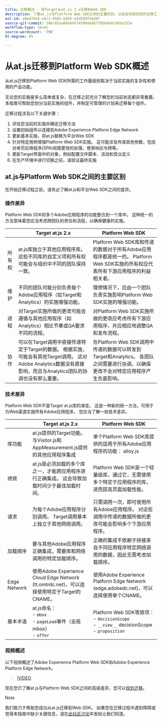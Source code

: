 ```yaml
---
title: 迁移概述 — 将Target从at.js 2.x迁移到Web SDK
description: 了解at.js与Platform Web SDK之间的主要区别，以及如何规划您的迁移工作。
exl-id: a8ed78e4-c8c2-4505-b4b5-e5d508f5ed87
source-git-commit: 286c85aa88d44574f00ded67f0de8e0c945a153e
workflow-type: tm+mt
source-wordcount: '796'
ht-degree: 0%

---
```


# 从at.js迁移到Platform Web SDK概述

从at.js迁移到Platform Web SDK所需的工作量级别取决于当前实施的复杂性和使用的产品功能。

无论您的实施是多么简单或复杂，在迁移之前充分了解您的当前状态都非常重要。 本指南可帮助您划分当前实施的组件，并制定可管理的计划来迁移每个组件。

迁移过程涉及以下关键步骤：

1. 评估您当前的实施并确定迁移方法
1. 设置初始组件以连接到Adobe Experience Platform Edge Network
1. 更新基本实施，将at.js替换为平台Web SDK
1. 针对特定用例增强Platform Web SDK实施。 这可能涉及传递其他参数，包括对单页应用程序(SPA)视图更改的处理，使用响应令牌等。
1. 更新Target界面中的对象，例如配置文件脚本、活动和受众定义
1. 在生产环境中进行切换之前，请验证最终实施

## at.js与Platform Web SDK之间的主要区别

在开始迁移过程之前，请务必了解at.js和平台Web SDK之间的差异。

### 操作差异

Platform Web SDK将多个Adobe应用程序的功能整合到一个库中。 这种统一的方法意味着您应当考虑跨团队的责任和流程，以确保健康的实施。

| | Target at.js 2.x | Platform Web SDK |
|---|---|---|
| 所有权 | at.js库独立于其他应用程序库。 这些不同库的自定义项和所有权可能会与组织中不同的团队保持一致。 | Platform Web SDK库和传递的数据对于所有Adobe应用程序都是统一的。 Platform Web SDK实施的所有权应代表所有下游应用程序的利益相关者。 |
| 维护 | 不同的团队可能分别负责每个Adobe应用程序（如Target和Analytics）的实施增强功能。 | 理想情况下，应由一个团队负责实施影响Platform Web SDK实施的增强功能。 |
| 进程 | 对Target实施所做的更改可能会遵循与其他应用程序（如Analytics）相比节奏或QA要求不同的流程。 | 对Platform Web SDK实施所做的更改应考虑所有下游应用程序，并应相应地调整QA和发布流程。 |
| 协作 | 可以在Target调用中直接传递特定于Target的数据。 根据实施，可能会有其他Target调用。 这对Adobe Analytics数据没有直接影响，而且与Analytics团队的协调也没有那么重要。 | 在Platform Web SDK调用中传递的数据可以转发到Target和Analytics。 各团队之间需要进行协调，以确保更改不会对特定应用程序产生负面影响。 |

### 技术差异

Platform Web SDK不是Target at.js库的演变。 这是一种新的统一方法，可用于为Web渠道实施所有Adobe应用程序。 您应当了解一些技术差异。

| | Target at.js 2.x | Platform Web SDK |
|---|---|---|
| 库功能 | at.js提供的Target功能。 与Visitor.js和AppMeasurement.js提供的其他应用程序集成 | 单个Platform Web SDK库提供的适用于所有Adobe应用程序的功能： alloy.js |
| 绩效 | at.js是必须加载的多个库之一，才能跨应用程序进行正确集成。 这会导致加载时间少于最佳加载时间。 | Platform Web SDK是一个轻量级库，通过它，无需使用多个特定于应用程序的库，进而提高页面加载性能。 |
| 请求 | 为每个Adobe应用程序分别调用。 Target调用基本上独立于其他网络调用。 | 只需调用一次，即可使用所有Adobe应用程序。 对这些调用中传递的数据所做的更改可能会影响多个下游应用程序。 |
| 加载顺序 | 要与其他Adobe应用程序正确集成，需要库和网络调用的特定加载顺序。 | 正确的集成不依赖于拼接来自不同应用程序特定网络调用的数据，因此无需考虑加载顺序。 |
| Edge Network | 使用Adobe Experience Cloud Edge Network (tt.omtrdc.net)，可以选择使用特定于Target的CNAME。 | 使用Adobe Experience Platform Edge Network (edge.adobedc.net)，可以选择使用单个CNAME。 |
| 基本术语 | at.js命名： <br> - `mbox` <br> - `pageLoad`事件（全局mbox） <br> - `offer` | Platform Web SDK等效项： <br> - `decisionScope` <br> - `__view__` decisionScope <br> - `proposition` |

### 视频概述

以下视频概述了Adobe Experience Platform Web SDK和Adobe Experience Platform Edge Network。

>[!VIDEO](https://video.tv.adobe.com/v/34141/?learn=on&enablevpops)

现在您已了解at.js与Platform Web SDK之间的高级差异，您可以[规划迁移](plan-migration.md)。

>[!NOTE]
>
>我们致力于帮助您成功从at.js迁移到Web SDK。 如果您在迁移过程中遇到障碍或觉得本指南中缺少关键信息，请在[此社区讨论](https://experienceleaguecommunities.adobe.com/t5/adobe-experience-platform-data/tutorial-discussion-migrate-target-from-at-js-to-web-sdk/m-p/575587#M463)中发帖让我们知道。
